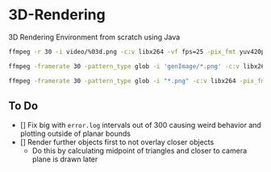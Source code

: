 # 3D-Rendering
3D Rendering Environment from scratch using Java

```bash
ffmpeg -r 30 -i video/%03d.png -c:v libx264 -vf fps=25 -pix_fmt yuv420p out.mp4
```
```bash
ffmpeg -framerate 30 -pattern_type glob -i 'genImage/*.png' -c:v libx264 -pix_fmt yuv420p out2.mp4
```
```Bash
ffmpeg -framerate 30 -pattern_type glob -i "*.png" -c:v libx264 -pix_fmt yuv420p out.mp4
```


## To Do
 - [] Fix big with `error.log` intervals out of 300 causing weird behavior and plotting outside of planar bounds
 - [] Render further objects first to not overlay closer objects
    - Do this by calculating midpoint of triangles and closer to camera plane is drawn later